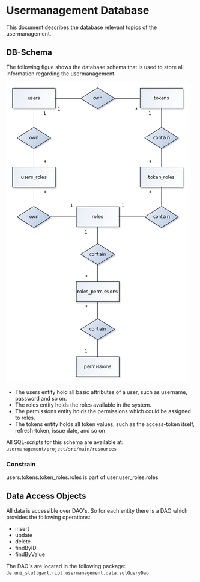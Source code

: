 # Usermanagement Database
This document describes the database relevant topics of the usermanagement.
 
## DB-Schema
The following figue shows the database schema that is used to store all information regarding the usermanagement. 

![Schema](image/usermanagement_db_erm.png
  "Schema")

* The users entity hold all basic attributes of a user, such as username, password and so on. 
* The roles entity holds the roles available in the system. 
* The permissions entity holds the permissions which could be assigned to roles.
* The tokens entity holds all token values, such as the access-token itself, refresh-token, issue date, and so on

All SQL-scripts for this schema are available at: 
`usermanagement/project/src/main/resources`

### Constrain
users.tokens.token_roles.roles is part of user.user_roles.roles 

## Data Access Objects

All data is accessible over DAO's. So for each entity there is a DAO which provides the following operations:

* insert
* update
* delete
* findByID
* findByValue

The DAO's are located in the following package: `de.uni_stuttgart.riot.usermanagement.data.sqlQueryDao` 